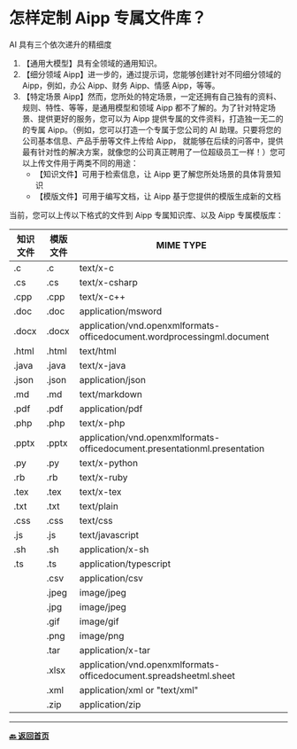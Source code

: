 # 怎样定制 Aipp 专属文件库？

AI 具有三个依次递升的精细度

1. 【通用大模型】具有全领域的通用知识。
2. 【细分领域 Aipp】进一步的，通过提示词，您能够创建针对不同细分领域的 Aipp，例如，办公 Aipp、财务 Aipp、情感 Aipp，等等。
3. 【特定场景 Aipp】然而，您所处的特定场景，一定还拥有自己独有的资料、规则、特性、等等，是通用模型和领域 Aipp 都不了解的。为了针对特定场景、提供更好的服务，您可以为 Aipp 提供专属的文件资料，打造独一无二的的专属 Aipp。（例如，您可以打造一个专属于您公司的 AI 助理。只要将您的公司基本信息、产品手册等文件上传给 Aipp， 就能够在后续的问答中，提供最有针对性的解决方案，就像您的公司真正聘用了一位超级员工一样！）您可以上传文件用于两类不同的用途：
   - 【知识文件】可用于检索信息，让 Aipp 更了解您所处场景的具体背景知识
   - 【模版文件】可用于编写文档，让 Aipp 基于您提供的模版生成新的文档

当前，您可以上传以下格式的文件到 Aipp 专属知识库、以及 Aipp 专属模版库：

| 知识文件 | 模版文件 | MIME TYPE                                                                 |
| -------- | -------- | ------------------------------------------------------------------------- |
| .c       | .c       | text/x-c                                                                  |
| .cs      | .cs      | text/x-csharp                                                             |
| .cpp     | .cpp     | text/x-c++                                                                |
| .doc     | .doc     | application/msword                                                        |
| .docx    | .docx    | application/vnd.openxmlformats-officedocument.wordprocessingml.document   |
| .html    | .html    | text/html                                                                 |
| .java    | .java    | text/x-java                                                               |
| .json    | .json    | application/json                                                          |
| .md      | .md      | text/markdown                                                             |
| .pdf     | .pdf     | application/pdf                                                           |
| .php     | .php     | text/x-php                                                                |
| .pptx    | .pptx    | application/vnd.openxmlformats-officedocument.presentationml.presentation |
| .py      | .py      | text/x-python                                                             |
| .rb      | .rb      | text/x-ruby                                                               |
| .tex     | .tex     | text/x-tex                                                                |
| .txt     | .txt     | text/plain                                                                |
| .css     | .css     | text/css                                                                  |
| .js      | .js      | text/javascript                                                           |
| .sh      | .sh      | application/x-sh                                                          |
| .ts      | .ts      | application/typescript                                                    |
|          | .csv     | application/csv                                                           |
|          | .jpeg    | image/jpeg                                                                |
|          | .jpg     | image/jpeg                                                                |
|          | .gif     | image/gif                                                                 |
|          | .png     | image/png                                                                 |
|          | .tar     | application/x-tar                                                         |
|          | .xlsx    | application/vnd.openxmlformats-officedocument.spreadsheetml.sheet         |
|          | .xml     | application/xml or "text/xml"                                             |
|          | .zip     | application/zip                                                           |

---

[**🔙️ 返回首页**](../home.md)
